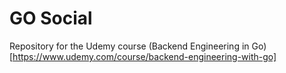 # GO Social

Repository for the Udemy course (Backend Engineering in Go)[https://www.udemy.com/course/backend-engineering-with-go]
